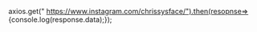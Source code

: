 <script src="https://cdn.jsdelivr.net/npm/axios/dist/axios.min.js"></script>
axios.get(" https://www.instagram.com/chrissysface/").then(resopnse=> {console.log(response.data);});


